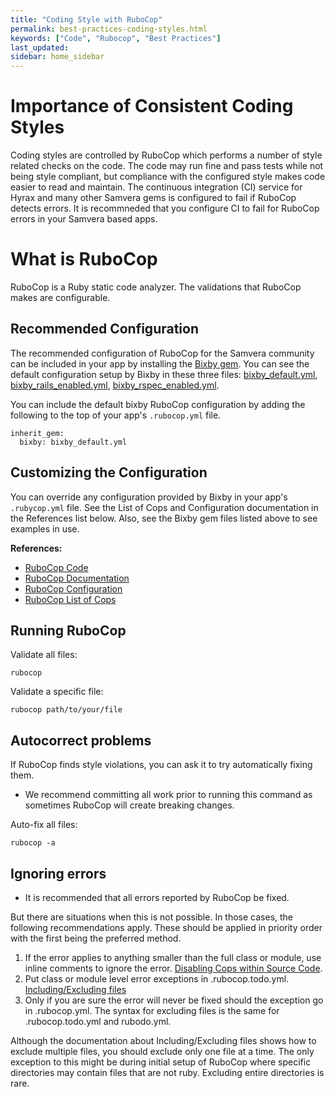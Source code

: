 ```yaml
---
title: "Coding Style with RuboCop"
permalink: best-practices-coding-styles.html
keywords: ["Code", "Rubocop", "Best Practices"]
last_updated:
sidebar: home_sidebar
---
```


# Importance of Consistent Coding Styles

Coding styles are controlled by RuboCop which performs a number of style related checks on the code. The code may run fine and pass tests while not being style compliant, but compliance with the configured style makes code easier to read and maintain. The continuous integration (CI) service for Hyrax and many other Samvera gems is configured to fail if RuboCop detects errors. It is recommneded that you configure CI to fail for RuboCop errors in your Samvera based apps.

# What is RuboCop

RuboCop is a Ruby static code analyzer. The validations that RuboCop makes are configurable.

## Recommended Configuration

The recommended configuration of RuboCop for the Samvera community can be included in your app by installing the [Bixby gem](https://github.com/samvera-labs/bixby). You can see the default configuration setup by Bixby in these three files: [bixby_default.yml](https://github.com/samvera-labs/bixby/blob/master/bixby_default.yml), [bixby_rails_enabled.yml](https://github.com/samvera-labs/bixby/blob/master/bixby_rails_enabled.yml), [bixby_rspec_enabled.yml](https://github.com/samvera-labs/bixby/blob/master/bixby_rspec_enabled.yml).

You can include the default bixby RuboCop configuration by adding the following to the top of your app's `.rubocop.yml` file.

```
inherit_gem:
  bixby: bixby_default.yml
```

## Customizing the Configuration

You can override any configuration provided by Bixby in your app's `.rubycop.yml` file. See the List of Cops and Configuration documentation in the References list below. Also, see the Bixby gem files listed above to see examples in use.

**References:**

- [RuboCop Code](https://github.com/bbatsov/rubocop)
- [RuboCop Documentation](http://rubocop.readthedocs.io/en/latest/)
- [RuboCop Configuration](http://rubocop.readthedocs.io/en/latest/configuration/)
- [RuboCop List of Cops](http://rubocop.readthedocs.io/en/latest/cops/)

## Running RuboCop

Validate all files:

```
rubocop
```

Validate a specific file:

```
rubocop path/to/your/file
```

## Autocorrect problems

If RuboCop finds style violations, you can ask it to try automatically fixing them.

<ul class='warning'><li>We recommend committing all work prior to running this command as sometimes RuboCop will create breaking changes.</li></ul>

Auto-fix all files:

```
rubocop -a
```

## Ignoring errors

<ul class='info'><li>It is recommended that all errors reported by RuboCop be fixed.</li></ul>

But there are situations when this is not possible. In those cases, the following recommendations apply. These should be applied in priority order with the first being the preferred method.

1. If the error applies to anything smaller than the full class or module, use inline comments to ignore the error. [Disabling Cops within Source Code](http://rubocop.readthedocs.io/en/latest/configuration/#disabling-cops-within-source-code).
1. Put class or module level error exceptions in .rubocop.todo.yml. [Including/Excluding files](http://rubocop.readthedocs.io/en/latest/configuration/#includingexcluding-files)
1. Only if you are sure the error will never be fixed should the exception go in .rubocop.yml. The syntax for excluding files is the same for .rubocop.todo.yml and rubodo.yml.

Although the documentation about Including/Excluding files shows how to exclude multiple files, you should exclude only one file at a time. The only exception to this might be during initial setup of RuboCop where specific directories may contain files that are not ruby. Excluding entire directories is rare.
